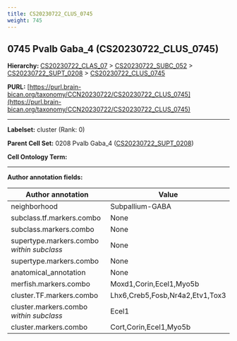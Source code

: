 ```yaml
---
title: CS20230722_CLUS_0745
weight: 745
---
```

## 0745 Pvalb Gaba_4 (CS20230722_CLUS_0745)
<b>Hierarchy: </b>
[CS20230722_CLAS_07](../CS20230722_CLAS_07) >
[CS20230722_SUBC_052](../CS20230722_SUBC_052) >
[CS20230722_SUPT_0208](../CS20230722_SUPT_0208) >
[CS20230722_CLUS_0745](../CS20230722_CLUS_0745)

**PURL:** [https://purl.brain-bican.org/taxonomy/CCN20230722/CS20230722_CLUS_0745](https://purl.brain-bican.org/taxonomy/CCN20230722/CS20230722_CLUS_0745)

---


**Labelset:** cluster (Rank: 0)

**Parent Cell Set:** 0208 Pvalb Gaba_4 ([CS20230722_SUPT_0208](../CS20230722_SUPT_0208))



**Cell Ontology Term:** 

[MARKER GENES.]: #


---

[TRANSFERRED ANNOTATIONS.]: #


[AUTHOR ANNOTATION FIELDS.]: #


**Author annotation fields:**

| Author annotation | Value |
|-------------------|-------|
|neighborhood|Subpallium-GABA|
|subclass.tf.markers.combo|None|
|subclass.markers.combo|None|
|supertype.markers.combo _within subclass_|None|
|supertype.markers.combo|None|
|anatomical_annotation|None|
|merfish.markers.combo|Moxd1,Corin,Ecel1,Myo5b|
|cluster.TF.markers.combo|Lhx6,Creb5,Fosb,Nr4a2,Etv1,Tox3|
|cluster.markers.combo _within subclass_|Ecel1|
|cluster.markers.combo|Cort,Corin,Ecel1,Myo5b|

